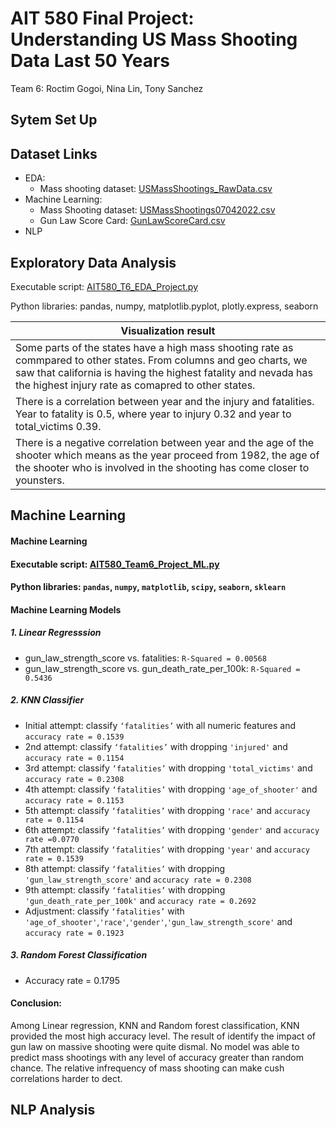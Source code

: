# AIT 580 Final Project:<br/>Understanding US Mass Shooting Data Last 50 Years
  Team 6: Roctim Gogoi, Nina Lin, Tony Sanchez
## Sytem Set Up

## Dataset Links
* EDA:
   - Mass shooting dataset: [USMassShootings_RawData.csv](https://github.com/linxiuyun93/AIT580_Team6_Final-Project/blob/main/EDA/USMassShootings_RawData.csv) 
* Machine Learning: 
   - Mass Shooting dataset: [USMassShootings07042022.csv](https://github.com/linxiuyun93/AIT580_Team6_Final-Project/blob/main/USMassShootings07042022.csv)
   - Gun Law Score Card: [GunLawScoreCard.csv](https://github.com/linxiuyun93/AIT580_Team6_Final-Project/blob/main/GunLawScoreCard.csv)
* NLP

## Exploratory Data Analysis
Executable script: [AIT580_T6_EDA_Project.py](https://github.com/linxiuyun93/AIT580_Team6_Final-Project/blob/main/EDA/AIT58_T6_EDA_Project.py) 

Python libraries: pandas, numpy, matplotlib.pyplot, plotly.express, seaborn

|Visualization result|
|---------------------|
|Some parts of the states have a high mass shooting rate as commpared to other states. From columns and geo charts, we saw that california is having the highest fatality and nevada has the highest injury rate as comapred to other states.|
|There is a correlation between year and the injury and fatalities. Year to fatality is 0.5, where year to injury 0.32 and year to total_victims 0.39.|
|There is a negative correlation between year and the age of the shooter which means as the year proceed from 1982, the age of the shooter who is involved in the shooting has come closer to younsters.|


## Machine Learning
#### Machine Learning 
#### Executable script: [AIT580_Team6_Project_ML.py](https://github.com/linxiuyun93/AIT580_Team6_Final-Project/blob/main/ML/AIT580_Team6_Project_ML.py)

#### Python libraries: `pandas`, `numpy`, `matplotlib`, `scipy`, `seaborn`, `sklearn`

#### Machine Learning Models
##### 1.  Linear Regresssion
  - gun_law_strength_score vs. fatalities: `R-Squared = 0.00568`
  - gun_law_strength_score vs. gun_death_rate_per_100k: `R-Squared = 0.5436`
##### 2.  KNN Classifier
  - Initial attempt: classify `‘fatalities’` with all numeric features and `accuracy rate = 0.1539`
  - 2nd attempt: classify `‘fatalities’` with dropping `'injured'` and `accuracy rate = 0.1154`
  - 3rd attempt: classify `‘fatalities’` with dropping `'total_victims'` and `accuracy rate = 0.2308`
  - 4th attempt: classify `‘fatalities’` with dropping `'age_of_shooter'` and `accuracy rate = 0.1153`
  - 5th attempt: classify `‘fatalities’` with dropping `'race'` and `accuracy rate = 0.1154`
  - 6th attempt: classify `‘fatalities’` with dropping `'gender'` and `accuracy rate =0.0770 `
  - 7th attempt: classify `‘fatalities’` with dropping `'year'` and `accuracy rate = 0.1539`
  - 8th attempt: classify `‘fatalities’` with dropping `'gun_law_strength_score'` and `accuracy rate = 0.2308`
  - 9th attempt: classify `‘fatalities’` with dropping `'gun_death_rate_per_100k'` and `accuracy rate = 0.2692`
  - Adjustment: classify `‘fatalities’` with `'age_of_shooter'`,`'race'`,`'gender'`,`'gun_law_strength_score'` and `accuracy rate = 0.1923`

##### 3. Random Forest Classification
  - Accuracy rate = 0.1795

#### Conclusion: 
 Among Linear regression, KNN and Random forest classification, KNN provided the most high accuracy level. The result of identify the impact of gun law on massive shooting were quite dismal. No model was able to predict mass shootings with any level of accuracy greater than random chance. The relative infrequency of mass shooting can make cush correlations harder to dect. 
## NLP Analysis

